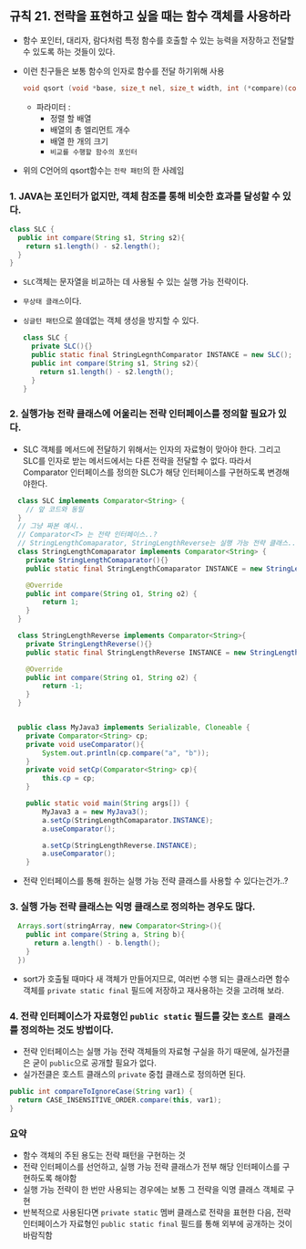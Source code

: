 ## 규칙 21. 전략을 표현하고 싶을 때는 함수 객체를 사용하라
  - 함수 포인터, 대리자, 람다처럼 특정 함수를 호출할 수 있는 능력을 저장하고 전달할 수 있도록 하는 것들이 있다.
  - 이런 친구들은 보통 함수의 인자로 함수를 전달 하기위해 사용
    
    ```C
    void qsort (void *base, size_t nel, size_t width, int (*compare)(const void *, const void *))
    ```
    - 파라미터 :
      - 정렬 할 배열
      - 배열의 총 엘리먼트 개수
      - 배열 한 개의 크기
      - ```비교를 수행할 함수의 포인터```
  - 위의 C언어의 qsort함수는 ```전략 패턴```의 한 사례임

### 1. JAVA는 포인터가 없지만, 객체 참조를 통해 비슷한 효과를 달성할 수 있다.
  ```JAVA
  class SLC {
    public int compare(String s1, String s2){
      return s1.length() - s2.length();
    }
  }
  ```
  - ```SLC```객체는 문자열을 비교하는 데 사용될 수 있는 실행 가능 전략이다.
  - ```무상태 클래스```이다.
  - ```싱글턴 패턴```으로 쓸데없는 객체 생성을 방지할 수 있다.
    
    ```JAVA
    class SLC {
      private SLC(){}
      public static final StringLegnthComparator INSTANCE = new SLC();
      public int compare(String s1, String s2){
        return s1.length() - s2.length();
      }
    }
    ```

### 2. 실행가능 전략 클래스에 어울리는 전략 인터페이스를 정의할 필요가 있다.
  - SLC 객체를 메서드에 전달하기 위해서는 인자의 자료형이 맞아야 한다. 그리고 SLC를 인자로 받는 메서드에서는 다른 전략을 전달할 수 없다. 따라서 Comparator 인터페이스를 정의한 SLC가 해당 인터페이스를 구현하도록 변경해야한다.

```JAVA
  class SLC implements Comparator<String> {
    // 앞 코드와 동일
  }
  // 그냥 짜본 예시..
  // Comparator<T> 는 전략 인터페이스..?
  // StringLengthComaparator, StringLengthReverse는 실행 가능 전략 클래스..?
  class StringLengthComaparator implements Comparator<String> {
  	private StringLengthComaparator(){}
  	public static final StringLengthComaparator INSTANCE = new StringLengthComaparator();

  	@Override
  	public int compare(String o1, String o2) {
  		return 1;
  	}
  }

  class StringLengthReverse implements Comparator<String>{
  	private StringLengthReverse(){}
  	public static final StringLengthReverse INSTANCE = new StringLengthReverse();

  	@Override
  	public int compare(String o1, String o2) {
  		return -1;
  	}
  }


  public class MyJava3 implements Serializable, Cloneable {
  	private Comparator<String> cp;
  	private void useComparator(){
  		System.out.println(cp.compare("a", "b"));
  	}
  	private void setCp(Comparator<String> cp){
  		this.cp = cp;
  	}

  	public static void main(String args[]) {
  		MyJava3 a = new MyJava3();
  		a.setCp(StringLengthComaparator.INSTANCE);
  		a.useComparator();

  		a.setCp(StringLengthReverse.INSTANCE);
  		a.useComparator();
  	}
```
  - 전략 인터페이스를 통해 원하는 실행 가능 전략 클래스를 사용할 수 있다는건가..?

### 3. 실행 가능 전략 클래스는 익명 클래스로 정의하는 경우도 많다.
```JAVA
  Arrays.sort(stringArray, new Comparator<String>(){
    public int compare(String a, String b){
      return a.length() - b.length();
    }
  })
```
  -  sort가 호출될 때마다 새 객체가 만들어지므로, 여러번 수행 되는 클래스라면 함수 객체를 ```private static final``` 필드에 저장하고 재사용하는 것을 고려해 보라.

### 4. 전략 인터페이스가 자료형인 ```public static``` 필드를 갖는 ```호스트 클래스```를 정의하는 것도 방법이다.
  - 전략 인터페이스는 실행 가능 전략 객체들의 자료형 구실을 하기 때문에, 실가전클은 굳이 ```public```으로 공개할 필요가 없다.
  - 실가전클은 호스트 클래스의 ```private``` 중첩 클래스로 정의하면 된다.
  
  ```JAVA
  public int compareToIgnoreCase(String var1) {
    return CASE_INSENSITIVE_ORDER.compare(this, var1);
  }
  ```

### 요약
  - 함수 객체의 주된 용도는 전략 패턴을 구현하는 것
  - 전략 인터페이스를 선언하고, 실행 가능 전략 클래스가 전부 해당 인터페이스를 구현하도록 해야함
  - 실행 가능 전략이 한 번만 사용되는 경우에는 보통 그 전략을 익명 클래스 객체로 구현
  - 반복적으로 사용된다면 ```private static``` 멤버 클래스로 전략을 표현한 다음, 전략 인터페이스가 자료형인 ```public static final``` 필드를 통해 외부에 공개하는 것이 바람직함
